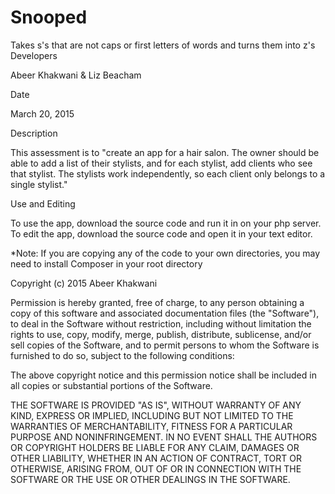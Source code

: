 # Snooped

Takes s's that are not caps or first letters of words and turns them into z's
Developers

Abeer Khakwani & Liz Beacham 

Date

March 20, 2015

Description

This assessment is to "create an app for a hair salon. The owner should be able to add a list of their stylists, and for each stylist, add clients who see that stylist. The stylists work independently, so each client only belongs to a single stylist."

Use and Editing

To use the app, download the source code and run it in on your php server. To edit the app, download the source code and open it in your text editor.

*Note: If you are copying any of the code to your own directories, you may need to install Composer in your root directory



Copyright (c) 2015 Abeer Khakwani

Permission is hereby granted, free of charge, to any person obtaining a copy of this software and associated documentation files (the "Software"), to deal in the Software without restriction, including without limitation the rights to use, copy, modify, merge, publish, distribute, sublicense, and/or sell copies of the Software, and to permit persons to whom the Software is furnished to do so, subject to the following conditions:

The above copyright notice and this permission notice shall be included in all copies or substantial portions of the Software.

THE SOFTWARE IS PROVIDED "AS IS", WITHOUT WARRANTY OF ANY KIND, EXPRESS OR IMPLIED, INCLUDING BUT NOT LIMITED TO THE WARRANTIES OF MERCHANTABILITY, FITNESS FOR A PARTICULAR PURPOSE AND NONINFRINGEMENT. IN NO EVENT SHALL THE AUTHORS OR COPYRIGHT HOLDERS BE LIABLE FOR ANY CLAIM, DAMAGES OR OTHER LIABILITY, WHETHER IN AN ACTION OF CONTRACT, TORT OR OTHERWISE, ARISING FROM, OUT OF OR IN CONNECTION WITH THE SOFTWARE OR THE USE OR OTHER DEALINGS IN THE SOFTWARE.
